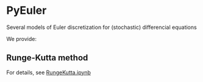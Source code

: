 # PyEuler
Several models of Euler discretization for (stochastic) differencial equations

We provide:

## Runge-Kutta method

For details, see [RungeKutta.ipynb](RungeKutta.ipynb)
